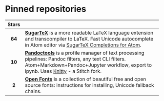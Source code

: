 # Pinned repositories

| Stars  |              |
|:------:|:-------------|
| **64** | [**SugarTeX**](https://github.com/kiwi0fruit/sugartex) is a more readable LaTeX language extension and transcompiler to LaTeX. Fast Unicode autocomplete in Atom editor via [SugarTeX Completions for Atom](https://github.com/kiwi0fruit/sugartex-completions). |
| **10** | [**Pandoctools**](https://github.com/kiwi0fruit/pandoctools) is a profile manager of text processing pipelines: Pandoc filters, any text CLI filters. Atom+Markdown+Pandoc+Jupyter workflow, export to ipynb. Uses [Knitty](https://github.com/kiwi0fruit/knitty) - a Stitch fork. |
| **2**  | [**Open Fonts**](https://github.com/kiwi0fruit/open-fonts) is a collection of beautiful free and open source fonts: instructions for installing, Unicode fallback chains. |
